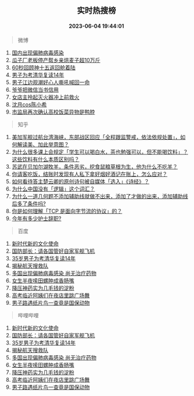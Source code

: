 <div align="center"><h2>实时热搜榜</h2><h4>2023-06-04 19:44:01</h4></div>

> 微博  

1. [国内出现偏肺病毒感染](https://s.weibo.com/weibo?q=%23%E5%9B%BD%E5%86%85%E5%87%BA%E7%8E%B0%E5%81%8F%E8%82%BA%E7%97%85%E6%AF%92%E6%84%9F%E6%9F%93%23&t=31&band_rank=1&Refer=top)<br />
2. [瓜子厂老板停产帮乡亲烘麦子超10万斤](https://s.weibo.com/weibo?q=%23%E7%93%9C%E5%AD%90%E5%8E%82%E8%80%81%E6%9D%BF%E5%81%9C%E4%BA%A7%E5%B8%AE%E4%B9%A1%E4%BA%B2%E7%83%98%E9%BA%A6%E5%AD%90%E8%B6%8510%E4%B8%87%E6%96%A4%23&t=31&band_rank=2&Refer=top)<br />
3. [60秒回顾神十五返回舱着陆](https://s.weibo.com/weibo?q=%2360%E7%A7%92%E5%9B%9E%E9%A1%BE%E7%A5%9E%E5%8D%81%E4%BA%94%E8%BF%94%E5%9B%9E%E8%88%B1%E7%9D%80%E9%99%86%23&t=31&band_rank=3&Refer=top)<br />
4. [男子为考清华复读14年](https://s.weibo.com/weibo?q=%23%E7%94%B7%E5%AD%90%E4%B8%BA%E8%80%83%E6%B8%85%E5%8D%8E%E5%A4%8D%E8%AF%BB14%E5%B9%B4%23&t=31&band_rank=4&Refer=top)<br />
5. [男子江边观潮好心人嘶吼喊回一命](https://s.weibo.com/weibo?q=%23%E7%94%B7%E5%AD%90%E6%B1%9F%E8%BE%B9%E8%A7%82%E6%BD%AE%E5%A5%BD%E5%BF%83%E4%BA%BA%E5%98%B6%E5%90%BC%E5%96%8A%E5%9B%9E%E4%B8%80%E5%91%BD%23&t=31&band_rank=5&Refer=top)<br />
6. [爷爷把微信当书信用](https://s.weibo.com/weibo?q=%E7%88%B7%E7%88%B7%E6%8A%8A%E5%BE%AE%E4%BF%A1%E5%BD%93%E4%B9%A6%E4%BF%A1%E7%94%A8&t=31&band_rank=6&Refer=top)<br />
7. [女店主拎起灭火器冲上前救火](https://s.weibo.com/weibo?q=%23%E5%A5%B3%E5%BA%97%E4%B8%BB%E6%8B%8E%E8%B5%B7%E7%81%AD%E7%81%AB%E5%99%A8%E5%86%B2%E4%B8%8A%E5%89%8D%E6%95%91%E7%81%AB%23&t=31&band_rank=7&Refer=top)<br />
8. [沈月cos陈小希](https://s.weibo.com/weibo?q=%23%E6%B2%88%E6%9C%88cos%E9%99%88%E5%B0%8F%E5%B8%8C%23&t=31&band_rank=8&Refer=top)<br />
9. [市监局再次确认高校饭菜异物是鸭脖](https://s.weibo.com/weibo?q=%23%E5%B8%82%E7%9B%91%E5%B1%80%E5%86%8D%E6%AC%A1%E7%A1%AE%E8%AE%A4%E9%AB%98%E6%A0%A1%E9%A5%AD%E8%8F%9C%E5%BC%82%E7%89%A9%E6%98%AF%E9%B8%AD%E8%84%96%23&t=31&band_rank=9&Refer=top)<br />

> 知乎  

1. [美加军舰过航台湾海峡，东部战区回应「全程跟监警戒，依法依规处置」，如何解读美、加此举意图？](https://www.zhihu.com/question/604645738)<br />
2. [为什么很多课上会规定「学生可以喝白水，茶也勉强可以，但不能喝饮料」？这些饮料有什么本质区别吗？](https://www.zhihu.com/question/601191918)<br />
3. [苏武在贝加尔湖牧羊，条件恶劣，挖食鼠粮草根为生，他为什么不吃羊？](https://www.zhihu.com/question/25483987)<br />
4. [你请客吃饭，结账时发现有人私下拿好烟好酒记在账上，怎么应对？](https://www.zhihu.com/question/465991724)<br />
5. [如何看待答主楚云卿的原创诗句被自媒体「选入」《诗经》？](https://www.zhihu.com/question/604719253)<br />
6. [为什么中国没有「逻辑」这个词汇？](https://www.zhihu.com/question/602626141)<br />
7. [为什么一道几何题不添加辅助线就做不出来，添加了才做的出来，添加辅助线后多了条件吗?](https://www.zhihu.com/question/600468143)<br />
8. [你是如何理解「TCP 是面向字节流的协议」的？](https://www.zhihu.com/question/602003556)<br />
9. [今年有多少护士辞职?](https://www.zhihu.com/question/597224517)<br />

> 百度  

1. [新时代新的文化使命](https://www.baidu.com/s?wd=%E6%96%B0%E6%97%B6%E4%BB%A3%E6%96%B0%E7%9A%84%E6%96%87%E5%8C%96%E4%BD%BF%E5%91%BD&sa=fyb_news&rsv_dl=fyb_news)<br />
2. [国防部长：请各国管好自家军舰飞机](https://www.baidu.com/s?wd=%E5%9B%BD%E9%98%B2%E9%83%A8%E9%95%BF%EF%BC%9A%E8%AF%B7%E5%90%84%E5%9B%BD%E7%AE%A1%E5%A5%BD%E8%87%AA%E5%AE%B6%E5%86%9B%E8%88%B0%E9%A3%9E%E6%9C%BA&sa=fyb_news&rsv_dl=fyb_news)<br />
3. [35岁男子为考清华复读14年](https://www.baidu.com/s?wd=35%E5%B2%81%E7%94%B7%E5%AD%90%E4%B8%BA%E8%80%83%E6%B8%85%E5%8D%8E%E5%A4%8D%E8%AF%BB14%E5%B9%B4&sa=fyb_news&rsv_dl=fyb_news)<br />
4. [揭秘航天搜救队](https://www.baidu.com/s?wd=%E6%8F%AD%E7%A7%98%E8%88%AA%E5%A4%A9%E6%90%9C%E6%95%91%E9%98%9F&sa=fyb_news&rsv_dl=fyb_news)<br />
5. [多国出现偏肺病毒感染 尚无治疗药物](https://www.baidu.com/s?wd=%E5%A4%9A%E5%9B%BD%E5%87%BA%E7%8E%B0%E5%81%8F%E8%82%BA%E7%97%85%E6%AF%92%E6%84%9F%E6%9F%93+%E5%B0%9A%E6%97%A0%E6%B2%BB%E7%96%97%E8%8D%AF%E7%89%A9&sa=fyb_news&rsv_dl=fyb_news)<br />
6. [女生半夜嗦田螺肿成香肠嘴](https://www.baidu.com/s?wd=%E5%A5%B3%E7%94%9F%E5%8D%8A%E5%A4%9C%E5%97%A6%E7%94%B0%E8%9E%BA%E8%82%BF%E6%88%90%E9%A6%99%E8%82%A0%E5%98%B4&sa=fyb_news&rsv_dl=fyb_news)<br />
7. [降压神药实为几毛钱的淀粉](https://www.baidu.com/s?wd=%E9%99%8D%E5%8E%8B%E7%A5%9E%E8%8D%AF%E5%AE%9E%E4%B8%BA%E5%87%A0%E6%AF%9B%E9%92%B1%E7%9A%84%E6%B7%80%E7%B2%89&sa=fyb_news&rsv_dl=fyb_news)<br />
8. [高考临近阿姨们在夜店里跳广场舞](https://www.baidu.com/s?wd=%E9%AB%98%E8%80%83%E4%B8%B4%E8%BF%91%E9%98%BF%E5%A7%A8%E4%BB%AC%E5%9C%A8%E5%A4%9C%E5%BA%97%E9%87%8C%E8%B7%B3%E5%B9%BF%E5%9C%BA%E8%88%9E&sa=fyb_news&rsv_dl=fyb_news)<br />
9. [男子路遇纸片鸟一查竟是国保动物](https://www.baidu.com/s?wd=%E7%94%B7%E5%AD%90%E8%B7%AF%E9%81%87%E7%BA%B8%E7%89%87%E9%B8%9F%E4%B8%80%E6%9F%A5%E7%AB%9F%E6%98%AF%E5%9B%BD%E4%BF%9D%E5%8A%A8%E7%89%A9&sa=fyb_news&rsv_dl=fyb_news)<br />

> 哔哩哔哩  

1. [新时代新的文化使命](https://www.baidu.com/s?wd=%E6%96%B0%E6%97%B6%E4%BB%A3%E6%96%B0%E7%9A%84%E6%96%87%E5%8C%96%E4%BD%BF%E5%91%BD&sa=fyb_news&rsv_dl=fyb_news)<br />
2. [国防部长：请各国管好自家军舰飞机](https://www.baidu.com/s?wd=%E5%9B%BD%E9%98%B2%E9%83%A8%E9%95%BF%EF%BC%9A%E8%AF%B7%E5%90%84%E5%9B%BD%E7%AE%A1%E5%A5%BD%E8%87%AA%E5%AE%B6%E5%86%9B%E8%88%B0%E9%A3%9E%E6%9C%BA&sa=fyb_news&rsv_dl=fyb_news)<br />
3. [35岁男子为考清华复读14年](https://www.baidu.com/s?wd=35%E5%B2%81%E7%94%B7%E5%AD%90%E4%B8%BA%E8%80%83%E6%B8%85%E5%8D%8E%E5%A4%8D%E8%AF%BB14%E5%B9%B4&sa=fyb_news&rsv_dl=fyb_news)<br />
4. [揭秘航天搜救队](https://www.baidu.com/s?wd=%E6%8F%AD%E7%A7%98%E8%88%AA%E5%A4%A9%E6%90%9C%E6%95%91%E9%98%9F&sa=fyb_news&rsv_dl=fyb_news)<br />
5. [多国出现偏肺病毒感染 尚无治疗药物](https://www.baidu.com/s?wd=%E5%A4%9A%E5%9B%BD%E5%87%BA%E7%8E%B0%E5%81%8F%E8%82%BA%E7%97%85%E6%AF%92%E6%84%9F%E6%9F%93+%E5%B0%9A%E6%97%A0%E6%B2%BB%E7%96%97%E8%8D%AF%E7%89%A9&sa=fyb_news&rsv_dl=fyb_news)<br />
6. [女生半夜嗦田螺肿成香肠嘴](https://www.baidu.com/s?wd=%E5%A5%B3%E7%94%9F%E5%8D%8A%E5%A4%9C%E5%97%A6%E7%94%B0%E8%9E%BA%E8%82%BF%E6%88%90%E9%A6%99%E8%82%A0%E5%98%B4&sa=fyb_news&rsv_dl=fyb_news)<br />
7. [降压神药实为几毛钱的淀粉](https://www.baidu.com/s?wd=%E9%99%8D%E5%8E%8B%E7%A5%9E%E8%8D%AF%E5%AE%9E%E4%B8%BA%E5%87%A0%E6%AF%9B%E9%92%B1%E7%9A%84%E6%B7%80%E7%B2%89&sa=fyb_news&rsv_dl=fyb_news)<br />
8. [高考临近阿姨们在夜店里跳广场舞](https://www.baidu.com/s?wd=%E9%AB%98%E8%80%83%E4%B8%B4%E8%BF%91%E9%98%BF%E5%A7%A8%E4%BB%AC%E5%9C%A8%E5%A4%9C%E5%BA%97%E9%87%8C%E8%B7%B3%E5%B9%BF%E5%9C%BA%E8%88%9E&sa=fyb_news&rsv_dl=fyb_news)<br />
9. [男子路遇纸片鸟一查竟是国保动物](https://www.baidu.com/s?wd=%E7%94%B7%E5%AD%90%E8%B7%AF%E9%81%87%E7%BA%B8%E7%89%87%E9%B8%9F%E4%B8%80%E6%9F%A5%E7%AB%9F%E6%98%AF%E5%9B%BD%E4%BF%9D%E5%8A%A8%E7%89%A9&sa=fyb_news&rsv_dl=fyb_news)<br />
